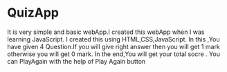 # QuizApp
It is very simple and basic webApp.I created this webApp when I was learning JavaScript.
I created this using HTML,CSS,JavaScript.
In this ,You have given 4 Question.If you will give right answer then you will get 1 mark otherwise you will get 0 mark.
In the end,You will get your total socre .
You can PlayAgain with the help of Play Again button
